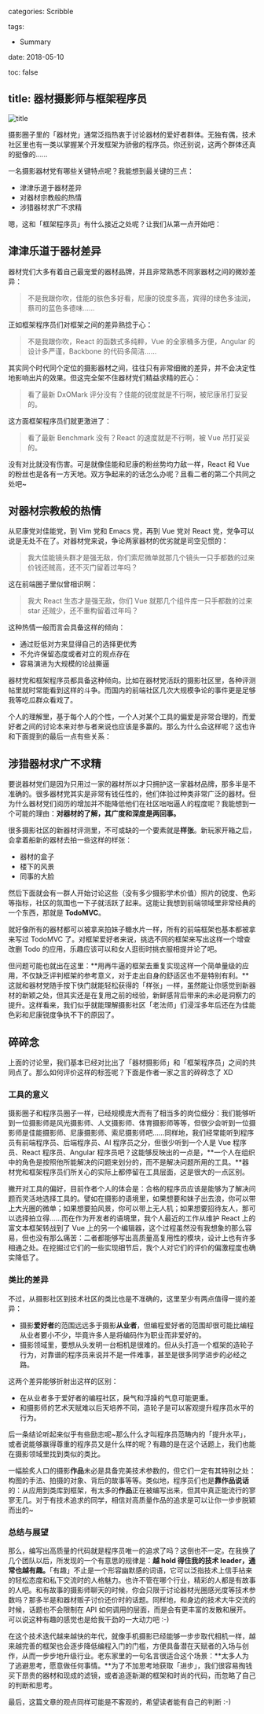 categories: Scribble

tags:

- Summary

date: 2018-05-10

toc: false

title: 器材摄影师与框架程序员
---

![title](http://7u2gqx.com1.z0.glb.clouddn.com/title-instax.jpg)

摄影圈子里的「器材党」通常泛指热衷于讨论器材的爱好者群体。无独有偶，技术社区里也有一类以掌握某个开发框架为骄傲的程序员。你还别说，这两个群体还真的挺像的……

<!--more-->

一名摄影器材党有哪些关键特点呢？我能想到最关键的三点：

* 津津乐道于器材差异
* 对器材宗教般的热情
* 涉猎器材求广不求精

嗯，这和「框架程序员」有什么接近之处呢？让我们从第一点开始吧：


## 津津乐道于器材差异
器材党们大多有着自己最宠爱的器材品牌，并且非常熟悉不同家器材之间的微妙差异：

> 不是我跟你吹，佳能的肤色多好看，尼康的锐度多高，宾得的绿色多油润，蔡司的蓝色多德味……

正如框架程序员们对框架之间的差异熟捻于心：

> 不是我跟你吹，React 的函数式多纯粹，Vue 的全家桶多方便，Angular 的设计多严谨，Backbone 的代码多简洁……

其实同个时代同个定位的摄影器材之间，往往只有非常细微的差异，并不会决定性地影响出片的效果。但这完全架不住器材党们精益求精的匠心：

> 看了最新 DxOMark 评分没有？佳能的锐度就是不行啊，被尼康吊打妥妥的。

这方面框架程序员们就更激进了：

> 看了最新 Benchmark 没有？React 的速度就是不行啊，被 Vue 吊打妥妥的。

没有对比就没有伤害。可是就像佳能和尼康的粉丝势均力敌一样，React 和 Vue 的粉丝也是各有一方天地。双方争起来的的话怎么办呢？且看二者的第二个共同之处吧~


## 对器材宗教般的热情
从尼康党对佳能党，到 Vim 党和 Emacs 党，再到 Vue 党对 React 党，党争可以说是无处不在了。对器材党来说，争论两家器材的优劣就是司空见惯的：

> 我大佳能镜头群才是强无敌，你们索尼微单就那几个镜头一只手都数的过来价钱还贼高，还不灭门留着过年吗？

这在前端圈子里似曾相识啊：

> 我大 React 生态才是强无敌，你们 Vue 就那几个组件库一只手都数的过来 star 还贼少，还不重构留着过年吗？

这种热情一般而言会具备这样的倾向：

* 通过贬低对方来显得自己的选择更优秀
* 不允许保留态度或者对立的观点存在
* 容易演进为大规模的论战撕逼

器材党和框架程序员都具备这种倾向。比如在器材党活跃的摄影社区里，各种评测帖里就时常能看到这样的斗争。而国内的前端社区几次大规模争论的事件更是足够我等吃瓜群众看戏了。

个人的理解里，基于每个人的个性，一个人对某个工具的偏爱是非常合理的，而爱好者之间的讨论本来对参与者来说也应该是多赢的。那么为什么会这样呢？这也许和下面提到的最后一点有些关系：


## 涉猎器材求广不求精
要说器材党们是因为只用过一家的器材所以才只拥护这一家器材品牌，那多半是不准确的。很多器材党其实是非常有钱任性的，他们体验过种类非常广泛的器材。但为什么器材党们阅历的增加并不能降低他们在社区咄咄逼人的程度呢？我能想到一个可能的理由：**对器材的了解，其广度和深度是两回事。**

很多摄影社区的新器材评测里，不可或缺的一个要素就是**样张**。新玩家开箱之后，会拿着船新的器材去拍一些这样的样张：

* 器材的盒子
* 楼下的风景
* 同事的大脸

然后下面就会有一群人开始讨论这些（没有多少摄影学术价值）照片的锐度、色彩等指标，社区的氛围也一下子就活跃了起来。这能让我想到前端领域里非常经典的一个东西，那就是 **TodoMVC**。

就好像所有的器材都可以被拿来拍妹子糖水片一样，所有的前端框架也基本都被拿来写过 TodoMVC 了。对框架爱好者来说，挑选不同的框架来写出这样一个增查改删 Todo 的应用，乐趣应该可以和女人逛街时挑衣服相提并论了吧。

但问题可能也就出在这里：**用再牛逼的框架去重复实现这样一个简单量级的应用，不仅缺乏评判框架的参考意义，对于走出自身的舒适区也不是特别有利。**这就和器材党随手按下快门就能轻松获得的「样张」一样，虽然能让你感觉到新器材的新颖之处，但其实还是在复用之前的经验，新鲜感背后带来的未必是洞察力的提升。这样看来，我们似乎就能理解摄影社区「老法师」们浸淫多年后还在为佳能色彩和尼康锐度争执不下的原因了。


## 碎碎念
上面的讨论里，我们基本已经对比出了「器材摄影师」和「框架程序员」之间的共同点了。那么如何评价这样的标签呢？下面是作者一家之言的碎碎念了 XD

### 工具的意义
摄影圈子和程序员圈子一样，已经规模庞大而有了相当多的岗位细分：我们能够听到一位摄影师是风光摄影师、人文摄影师、体育摄影师等等，但很少会听到一位摄影师是佳能摄影师、尼康摄影师、索尼摄影师吧……同样地，我们经常能听到程序员有前端程序员、后端程序员、AI 程序员之分，但很少听到一个人是 Vue 程序员、React 程序员、Angular 程序员吧？这能够反映出的一点是，**一个人在组织中的角色是按照他所能解决的问题来划分的，而不是解决问题所用的工具。**器材党和框架程序员们所关心的实际上都停留在工具层面，这是很大的一点区别。

撇开对工具的偏好，目前作者个人的体会是：合格的程序员应该是能够为了解决问题而灵活地选择工具的。譬如在摄影的语境里，如果想要和妹子出去浪，你可以带上大光圈的微单；如果想要拍风景，你可以带上无人机；如果想要招待友人，那可以选择拍立得……而在作为开发者的语境里，我个人最近的工作从维护 React 上的富文本框架转战到了 Vue 上的另一个编辑器，这个过程虽然没有我想象的那么容易，但也没有那么痛苦：二者都能够写出高质量高复用性的模块，设计上也有许多相通之处。在挖掘过它们的一些实现细节后，我个人对它们的评价的偏激程度也确实降低了。

### 类比的差异
不过，从摄影社区到技术社区的类比也是不准确的，这里至少有两点值得一提的差异：

* 摄影**爱好者**的范围远远多于摄影**从业者**，但编程爱好者的范围却很可能比编程从业者要小不少，毕竟许多人是将编码作为职业而非爱好的。
* 摄影领域里，要想从头发明一台相机是很难的。但从头打造一个框架的造轮子行为，对靠谱的程序员来说并不是一件难事，甚至是很多同学进步的必经之路。

这两个差异能够折射出这样的区别：

* 在从业者多于爱好者的编程社区，戾气和浮躁的气息可能更重。
* 和摄影师的艺术天赋难以后天培养不同，造轮子是可以客观提升程序员水平的行为。

后一条结论听起来似乎有些励志呢~那么什么才叫程序员范畴内的「提升水平」，或者说能够赢得尊重的程序员又是什么样的呢？有趣的是在这个话题上，我们也能在摄影领域里找到类似的类比。

一幅脍炙人口的摄影**作品**未必是具备完美技术参数的，但它们一定有其特别之处：构图的手法、拍摄的对象、背后的故事等等。类似地，程序员们也是**靠作品说话**的：从应用到类库到框架，有太多的**作品**正在被编写出来，但其中真正能流行的寥寥无几。对于有技术追求的同学，相信对高质量作品的追求是可以让你一步步脱颖而出的~

### 总结与展望
那么，编写出高质量的代码就是程序员唯一的追求了吗？这倒也不一定。在我换了几个团队以后，所发现的一个有意思的规律是：**越 hold 得住我的技术 leader，通常也越有趣。**「有趣」不止是一个形容幽默感的词语，它可以泛指技术上信手拈来的轻松态度和私下交流时的人格魅力。也许不管在哪个行业，精彩的人都是有故事的人吧。和有故事的摄影师聊天的时候，你会只限于讨论器材光圈感光度等技术参数吗？那多半是和器材贩子讨价还价时的话题。同样地，和身边的技术大牛交流的时候，话题也不会限制在 API 如何调用的层面，而是会有更丰富的发散和展开。可以说这种有趣的感觉也是给我干劲的一大动力吧 :-)

在这个技术迭代越来越快的年代，就像手机摄影已经能够一步步取代相机一样，越来越完善的框架也会逐步降低编程入门的门槛，方便具备潜在天赋者的入场与创作，从而一步步地升级行业。老东家里的一句名言很适合这个场景：**太多人为了逃避思考，愿意做任何事情。**为了不加思考地获取「进步」，我们很容易掏钱买下昂贵的器材和现成的滤镜，或者追逐新潮的框架和时尚的代码，而忽略了自己的判断和思考。

最后，这篇文章的观点同样可能是不客观的，希望读者能有自己的判断 :-)
